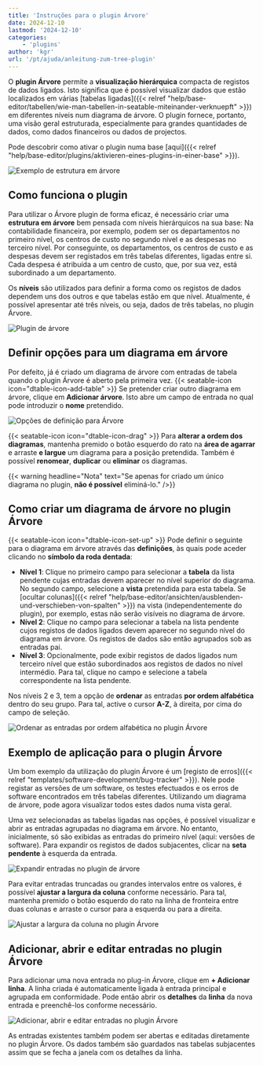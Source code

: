 ```yaml
---
title: 'Instruções para o plugin Árvore'
date: 2024-12-10
lastmod: '2024-12-10'
categories:
    - 'plugins'
author: 'kgr'
url: '/pt/ajuda/anleitung-zum-tree-plugin'
---
```


O **plugin Árvore** permite a **visualização hierárquica** compacta de registos de dados ligados. Isto significa que é possível visualizar dados que estão localizados em várias [tabelas ligadas]({{< relref "help/base-editor/tabellen/wie-man-tabellen-in-seatable-miteinander-verknuepft" >}}) em diferentes níveis num diagrama de árvore. O plugin fornece, portanto, uma visão geral estruturada, especialmente para grandes quantidades de dados, como dados financeiros ou dados de projectos.

Pode descobrir como ativar o plugin numa base [aqui]({{< relref "help/base-editor/plugins/aktivieren-eines-plugins-in-einer-base" >}}).

![Exemplo de estrutura em árvore](images/Tree-plugin-for-software-testing.png)

## Como funciona o plugin

Para utilizar o Árvore plugin de forma eficaz, é necessário criar uma **estrutura em árvore** bem pensada com níveis hierárquicos na sua base: Na contabilidade financeira, por exemplo, podem ser os departamentos no primeiro nível, os centros de custo no segundo nível e as despesas no terceiro nível. Por conseguinte, os departamentos, os centros de custo e as despesas devem ser registados em três tabelas diferentes, ligadas entre si. Cada despesa é atribuída a um centro de custo, que, por sua vez, está subordinado a um departamento.

Os **níveis** são utilizados para definir a forma como os registos de dados dependem uns dos outros e que tabelas estão em que nível. Atualmente, é possível apresentar até três níveis, ou seja, dados de três tabelas, no plugin Árvore.

![Plugin de árvore](images/TreePlugin.png)

## Definir opções para um diagrama em árvore

Por defeito, já é criado um diagrama de árvore com entradas de tabela quando o plugin Árvore é aberto pela primeira vez. {{< seatable-icon icon="dtable-icon-add-table" >}} Se pretender criar outro diagrama em árvore, clique em **Adicionar árvore**. Isto abre um campo de entrada no qual pode introduzir o **nome** pretendido.

![Opções de definição para Árvore](images/Setting-options-of-Tree.png)

{{< seatable-icon icon="dtable-icon-drag" >}} Para **alterar a ordem dos diagramas**, mantenha premido o botão esquerdo do rato na **área de agarrar** e arraste **e largue** um diagrama para a posição pretendida. Também é possível **renomear**, **duplicar** ou **eliminar** os diagramas.

{{< warning  headline="Nota"  text="Se apenas for criado um único diagrama no plugin, **não é possível** eliminá-lo." />}}

## Como criar um diagrama de árvore no plugin Árvore

{{< seatable-icon icon="dtable-icon-set-up" >}} Pode definir o seguinte para o diagrama em árvore através das **definições**, às quais pode aceder clicando no **símbolo da roda dentada**:

- **Nível 1**: Clique no primeiro campo para selecionar a **tabela** da lista pendente cujas entradas devem aparecer no nível superior do diagrama. No segundo campo, selecione a **vista** pretendida para esta tabela. Se [ocultar colunas]({{< relref "help/base-editor/ansichten/ausblenden-und-verschieben-von-spalten" >}}) na vista (independentemente do plugin), por exemplo, estas não serão visíveis no diagrama de árvore.
- **Nível 2**: Clique no campo para selecionar a tabela na lista pendente cujos registos de dados ligados devem aparecer no segundo nível do diagrama em árvore. Os registos de dados são então agrupados sob as entradas pai.
- **Nível 3**: Opcionalmente, pode exibir registos de dados ligados num terceiro nível que estão subordinados aos registos de dados no nível intermédio. Para tal, clique no campo e selecione a tabela correspondente na lista pendente.

Nos níveis 2 e 3, tem a opção de **ordenar** as entradas **por ordem alfabética** dentro do seu grupo. Para tal, active o cursor **A-Z**, à direita, por cima do campo de seleção.

![Ordenar as entradas por ordem alfabética no plugin Árvore](images/Eintraege-im-Tree-Plugin-alphabetisch-sortieren.gif)

## Exemplo de aplicação para o plugin Árvore

Um bom exemplo da utilização do plugin Árvore é um [registo de erros]({{< relref "templates/software-development/bug-tracker" >}}). Nele pode registar as versões de um software, os testes efectuados e os erros de software encontrados em três tabelas diferentes. Utilizando um diagrama de árvore, pode agora visualizar todos estes dados numa vista geral.

Uma vez selecionadas as tabelas ligadas nas opções, é possível visualizar e abrir as entradas agrupadas no diagrama em árvore. No entanto, inicialmente, só são exibidas as entradas do primeiro nível (aqui: versões de software). Para expandir os registos de dados subjacentes, clicar na **seta pendente** à esquerda da entrada.

![Expandir entradas no plugin de árvore](images/Eintraege-im-Tree-Plugin-ausklappen.gif)

Para evitar entradas truncadas ou grandes intervalos entre os valores, é possível **ajustar a largura da coluna** conforme necessário. Para tal, mantenha premido o botão esquerdo do rato na linha de fronteira entre duas colunas e arraste o cursor para a esquerda ou para a direita.

![Ajustar a largura da coluna no plugin Árvore](images/Spaltenbreite-anpassen-im-Tree-Plugin.gif)

## Adicionar, abrir e editar entradas no plugin Árvore

Para adicionar uma nova entrada no plug-in Árvore, clique em **\+ Adicionar linha**. A linha criada é automaticamente ligada à entrada principal e agrupada em conformidade. Pode então abrir os **detalhes** da **linha** da nova entrada e preenchê-los conforme necessário.

![Adicionar, abrir e editar entradas no plugin Árvore](images/Eintraege-im-Tree-Plugin-hinzufuegen-oeffnen-und-bearbeiten.gif)

As entradas existentes também podem ser abertas e editadas diretamente no plugin Árvore. Os dados também são guardados nas tabelas subjacentes assim que se fecha a janela com os detalhes da linha.
